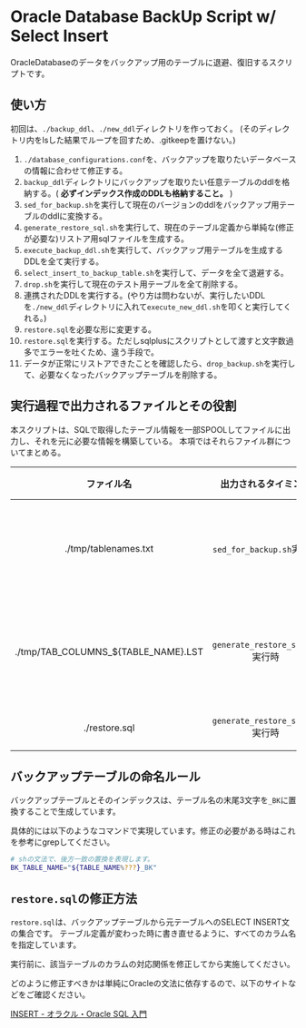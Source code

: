 # Oracle Database BackUp Script w/ Select Insert

OracleDatabaseのデータをバックアップ用のテーブルに退避、復旧するスクリプトです。

## 使い方

初回は、`./backup_ddl`、`./new_ddl`ディレクトリを作っておく。
(そのディレクトリ内をlsした結果でループを回すため、.gitkeepを置けない。)

1. `./database_configurations.conf`を、バックアップを取りたいデータベースの情報に合わせて修正する。
1. `backup_ddl`ディレクトリにバックアップを取りたい任意テーブルのddlを格納する。( **必ずインデックス作成のDDLも格納すること。** )
1. `sed_for_backup.sh`を実行して現在のバージョンのddlをバックアップ用テーブルのddlに変換する。
1. `generate_restore_sql.sh`を実行して、現在のテーブル定義から単純な(修正が必要な)リストア用sqlファイルを生成する。
1. `execute_backup_ddl.sh`を実行して、バックアップ用テーブルを生成するDDLを全て実行する。
1. `select_insert_to_backup_table.sh`を実行して、データを全て退避する。
1. `drop.sh`を実行して現在のテスト用テーブルを全て削除する。
1. 連携されたDDLを実行する。(やり方は問わないが、実行したいDDLを`./new_ddl`ディレクトリに入れて`execute_new_ddl.sh`を叩くと実行してくれる。)
1. `restore.sql`を必要な形に変更する。
1. `restore.sql`を実行する。ただしsqlplusにスクリプトとして渡すと文字数過多でエラーを吐くため、違う手段で。
1. データが正常にリストアできたことを確認したら、`drop_backup.sh`を実行して、必要なくなったバックアップテーブルを削除する。

## 実行過程で出力されるファイルとその役割

本スクリプトは、SQLで取得したテーブル情報を一部SPOOLしてファイルに出力し、それを元に必要な情報を構築している。
本項ではそれらファイル群についてまとめる。

|ファイル名|出力されるタイミング|役割と使用されるタイミング|
|:-:|:-:|:-:|
|./tmp/tablenames.txt|`sed_for_backup.sh`実行時|バックアップが必要なテーブル名のリスト。`./backup_ddl`内のDDLから生成され、その後のスクリプトでバックアップ対象を知るためにロードされる。|
|./tmp/TAB_COLUMNS_${TABLE_NAME}.LST|`generate_restore_sql.sh`実行時|ファイル名についたテーブルが持つカラム一覧のリスト。`generate_restore_sql.sh`内で、リストア用のSELECT INSERT文にカラム一覧を埋め込むために使用される。|
|./restore.sql|`generate_restore_sql.sh`実行時|新しい定義のテーブルに入るように修正してから実行するSQLファイル。|

## バックアップテーブルの命名ルール

バックアップテーブルとそのインデックスは、テーブル名の末尾3文字を`_BK`に置換することで生成しています。

具体的には以下のようなコマンドで実現しています。修正の必要がある時はこれを参考にgrepしてください。

```sh
# shの文法で、後方一致の置換を表現します。
BK_TABLE_NAME="${TABLE_NAME%???}_BK"
```

## `restore.sql`の修正方法

`restore.sql`は、バックアップテーブルから元テーブルへのSELECT INSERT文の集合です。
テーブル定義が変わった時に書き直せるように、すべてのカラム名を指定しています。

実行前に、該当テーブルのカラムの対応関係を修正してから実施してください。

どのように修正すべきかは単純にOracleの文法に依存するので、以下のサイトなどをご確認ください。

[INSERT - オラクル・Oracle SQL 入門](http://www.shift-the-oracle.com/sql/insert.html)
